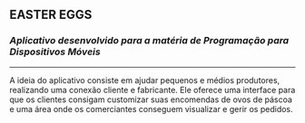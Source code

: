 **EASTER EGGS**
---
### *Aplicativo desenvolvido para a matéria de Programação para Dispositivos Móveis*
---
A ideia do aplicativo consiste em ajudar pequenos e médios produtores, realizando uma conexão cliente e fabricante. Ele oferece uma interface para que os clientes consigam customizar suas encomendas de ovos de páscoa e uma área onde os comerciantes conseguem visualizar e gerir os pedidos.
